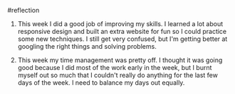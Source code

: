 #reflection

1. This week I did a good job of improving my skills. I learned a lot about responsive design and built an extra website for fun so I could practice some new techniques. I still get very confused, but I'm getting better at googling the right things and solving problems.

2. This week my time management was pretty off. I thought it was going good because I did most of the work early in the week, but I burnt myself out so much that I couldn't really do anything for the last few days of the week. I need to balance my days out equally.
